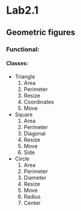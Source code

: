 # Lab2.1
## Geometric figures
### Functional:
#### Classes:
* Triangle
  1. Area
  2. Perimeter
  3. Resize
  4. Coordinates
  5. Move
* Square
  1. Area
  2. Perimeter
  3. Diagonal
  4. Resize
  5. Move
  6. Side
* Circle
  1. Area
  2. Perimeter
  3. Diameter
  4. Resize
  5. Move
  6. Radius
  7. Center
